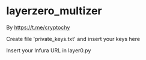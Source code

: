 # layerzero_multizer

By https://t.me/cryptochy

Create file 'private_keys.txt' and insert your keys here

Insert your Infura URL in layer0.py
